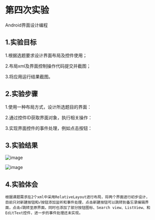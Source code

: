 # 第四次实验

Android界面设计编程

## 1.实验目标

1.根据选题要求设计界面布局及控件使用；

2.布局xml及界面控制操作代码提交并截图；

3.将应用运行结果截图。

## 2.实验步骤

1.使用一种布局方式，设计所选题目的界面：

2.通过控件ID获取界面对象，执行相关操作：

3.实现界面控件的事件处理，例如点击按钮：
## 3.实验结果

![image](https://github.com/1614080902117/android-labs-2018/blob/master/soft1614080902117/shiyan401%20.png)

![image](https://github.com/1614080902117/android-labs-2018/blob/master/soft1614080902117/shiyan402.png)
## 4.实验体会
    根据课题需求在2个xml中采用RelativeLayout进行布局，将两个界面进行初步设计，
    目前只对新建按钮和√按钮添加监听和事件处理，点击新建按钮可以跳转到备忘录编辑界
    面，点击√跳转至原界面，同时也添加了部分按钮图标、Search view、ListView、和
    EditText控件，进一步的事件处理还未实现。
